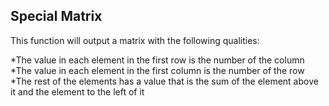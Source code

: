 ## Special Matrix
This function will output a matrix with the following qualities:

*The value in each element in the first row is the number of the column
*The value in each element in the first column is the number of the row
*The rest of the elements has a value that is the sum of the element above it and the element to the left of it

